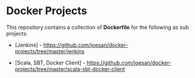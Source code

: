# Docker Projects

This repository contains a collection of **Dockerfile** for the following as sub projects:

* [Jenkins] - https://github.com/joesan/docker-projects/tree/master/jenkins

* [Scala, SBT, Docker Client] - https://github.com/joesan/docker-projects/tree/master/scala-sbt-docker-client
